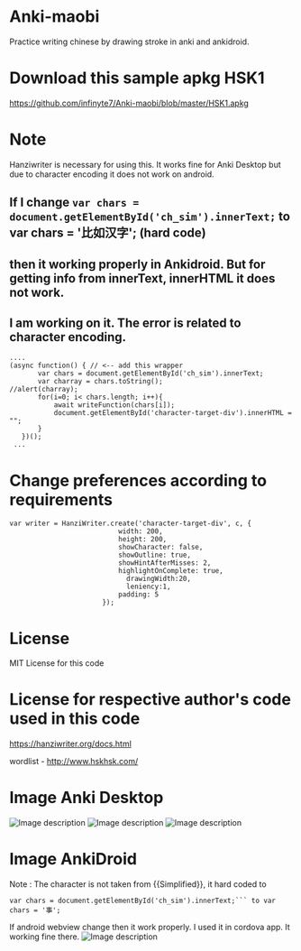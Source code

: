 # Anki-maobi
Practice writing chinese by drawing stroke in anki and ankidroid.


# Download this sample apkg HSK1 
https://github.com/infinyte7/Anki-maobi/blob/master/HSK1.apkg

# Note 
   Hanziwriter is necessary for using this.
   It works fine for Anki Desktop but due to character encoding it does not work on android.

## If I change  ```var chars = document.getElementById('ch_sim').innerText;``` to var chars = '比如汉字'; (hard code)
## then it working properly in Ankidroid. But for getting info from innerText, innerHTML it does not work.
## I am working on it. The error is related to character encoding.

```
....
(async function() { // <-- add this wrapper
       var chars = document.getElementById('ch_sim').innerText; 
       var charray = chars.toString();  
//alert(charray);
       for(i=0; i< chars.length; i++){
           await writeFunction(chars[i]);
           document.getElementById('character-target-div').innerHTML = "";            
       }
   })(); 
 ...
```

# Change preferences according to requirements
```
var writer = HanziWriter.create('character-target-div', c, {
                           width: 200,
                           height: 200,
                           showCharacter: false, 
                           showOutline: true,
                           showHintAfterMisses: 2,
                           highlightOnComplete: true,
   		                     drawingWidth:20,
   		                     leniency:1,
                           padding: 5
                       });
```
# License
MIT License for this code

# License for respective author's code used in this code
https://hanziwriter.org/docs.html

wordlist
    - http://www.hskhsk.com/

# Image Anki Desktop
![Image description](https://github.com/infinyte7/Anki-maobi/blob/master/1.png)
![Image description](https://github.com/infinyte7/Anki-maobi/blob/master/2.png)
![Image description](https://github.com/infinyte7/Anki-maobi/blob/master/3.png)

# Image AnkiDroid 
Note : The character is not taken from {{Simplified}}, it hard coded to
```
var chars = document.getElementById('ch_sim').innerText;``` to var chars = '事';
```
If android webview change then it work properly. I used it in cordova app. It working fine there. 
![Image description](https://github.com/infinyte7/Anki-maobi/blob/master/4.jpg)

